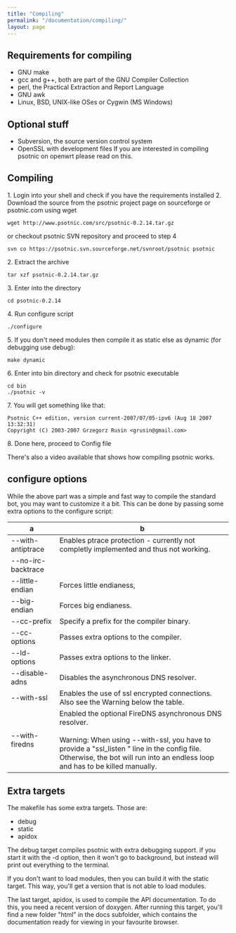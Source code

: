 ```yaml
---
title: "Compiling"
permalink: "/documentation/compiling/"
layout: page
---
```

## Requirements for compiling
* GNU make
* gcc and g++, both are part of the GNU Compiler Collection
* perl, the Practical Extraction and Report Language
* GNU awk
* Linux, BSD, UNIX-like OSes or Cygwin (MS Windows)
 
## Optional stuff
* Subversion, the source version control system
* OpenSSL with development files
If you are interested in compiling psotnic on openwrt please read on this.

## Compiling
1\. Login into your shell and check if you have the requirements installed 2. Download the source from the psotnic project page on sourceforge or psotnic.com using wget

```
wget http://www.psotnic.com/src/psotnic-0.2.14.tar.gz
```

or checkout psotnic SVN repository and proceed to step 4

```
svn co https://psotnic.svn.sourceforge.net/svnroot/psotnic psotnic
```

2\. Extract the archive

```
tar xzf psotnic-0.2.14.tar.gz
```

3\. Enter into the directory

```
cd psotnic-0.2.14
```

4\. Run configure script

```
./configure
```

5\. If you don't need modules then compile it as static else as dynamic (for debugging use debug):

```
make dynamic
```

6\. Enter into bin directory and check for psotnic executable

```
cd bin
./psotnic -v
```

7\. You will get something like that:

```
Psotnic C++ edition, version current-2007/07/05-ipv6 (Aug 18 2007 13:32:31)
Copyright (C) 2003-2007 Grzegorz Rusin <grusin@gmail.com>
```

8\. Done here, proceed to Config file

There's also a video available that shows how compiling psotnic works.

## configure options
While the above part was a simple and fast way to compile the standard bot, you may want to customize it a bit. This can be done by passing some extra options to the configure script:

|   a              |  b                                                                                     |
|------------------|----------------------------------------------------------------------------------------|
| --with-antiptrace|  Enables ptrace protection - currently not completly implemented and thus not working. |
|--no-irc-backtrace|	|Disables the generation of irc backtraces if the bot crashes.                         |
|--little-endian|	Forces little endianess,
|--big-endian|	Forces big endianess.
|--cc-prefix|	Specify a prefix for the compiler binary.
|--cc-options|	Passes extra options to the compiler.
|--ld-options|	Passes extra options to the linker.
|--disable-adns|	Disables the asynchronous DNS resolver.
|--with-ssl|	Enables the use of ssl encrypted connections. Also see the Warning below the table.
|--with-firedns |Enabled the optional FireDNS asynchronous DNS resolver.<br><br>Warning: When using --with-ssl, you have to provide a "ssl_listen <port>" line in the config file. Otherwise, the bot will run into an endless loop and has to be killed manually.|


## Extra targets
The makefile has some extra targets. Those are:

* debug
* static
* apidox

The debug target compiles psotnic with extra debugging support. if you start it with the -d option, then it won't go to background, but instead will print out everything to the terminal.

If you don't want to load modules, then you can build it with the static target. This way, you'll get a version that is not able to load modules.

The last target, apidox, is used to compile the API documentation. To do this, you need a recent version of doxygen. After running this target, you'll find a new folder "html" in the docs subfolder, which contains the documentation ready for viewing in your favourite browser.

